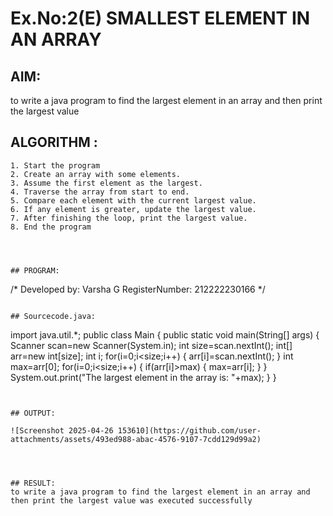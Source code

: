 # Ex.No:2(E)  SMALLEST ELEMENT IN AN ARRAY

## AIM:
to write a java program to find the largest element in an array and then print the largest value
## ALGORITHM :
```
1. Start the program
2. Create an array with some elements.
3. Assume the first element as the largest.
4. Traverse the array from start to end.
5. Compare each element with the current largest value.
6. If any element is greater, update the largest value.
7. After finishing the loop, print the largest value.
8. End the program


	

## PROGRAM:
 ```
/*
Developed by: Varsha G
RegisterNumber: 212222230166
*/
```

## Sourcecode.java:
```
import java.util.*;
public class Main
{
    public static void main(String[] args)
    {
        Scanner scan=new Scanner(System.in);
        int size=scan.nextInt();
        int[] arr=new int[size];
        int i;
        for(i=0;i<size;i++)
        {
            arr[i]=scan.nextInt();
        }
        int max=arr[0];
        for(i=0;i<size;i++)
        {
            if(arr[i]>max)
            {
                max=arr[i];
            }
        }
        System.out.print("The largest element in the array is: "+max);
    }
}
```


## OUTPUT:

![Screenshot 2025-04-26 153610](https://github.com/user-attachments/assets/493ed988-abac-4576-9107-7cdd129d99a2)




## RESULT:
to write a java program to find the largest element in an array and then print the largest value was executed successfully



